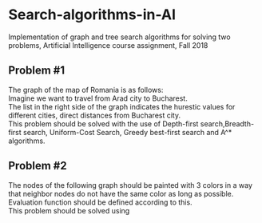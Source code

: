 # Search-algorithms-in-AI
Implementation of graph and tree search algorithms for solving two problems, Artificial Intelligence course assignment, Fall 2018
## Problem #1
The graph of the map of Romania is as follows: <br/>
Imagine we want to travel from Arad city to Bucharest.<br>
The list in the right side of the graph indicates the hurestic values for different cities, direct distances from Bucharest city. <br/>
This problem should be solved with the use of Depth-first search,Breadth-first search, Uniform-Cost Search, Greedy best-first search and A^* algorithms.<br/>
## Problem #2
The nodes of the following graph should be painted with 3 colors in a way that neighbor nodes do not have the same color as long as possible. Evaluation function should be defined according to this. <br/>
This problem should be solved using 
